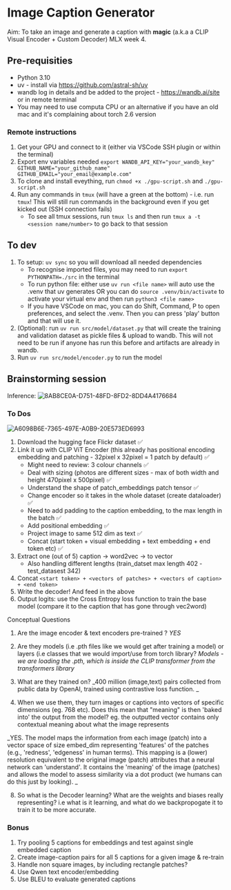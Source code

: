 # Image Caption Generator
Aim: To take an image and generate a caption with **magic** (a.k.a a CLIP Visual Encoder + Custom Decoder)
MLX week 4.

## Pre-requisities 
- Python 3.10
- uv - install via https://github.com/astral-sh/uv
- wandb log in details and be added to the project - https://wandb.ai/site or in remote terminal 
- You may need to use computa CPU or an alternative if you have an old mac and it's complaining about torch 2.6 version

### Remote instructions
1. Get your GPU and connect to it (either via VSCode SSH plugin or within the terminal)
2. Export env variables needed `export WANDB_API_KEY="your_wandb_key" GITHUB_NAME="your_github_name" GITHUB_EMAIL="your_email@example.com"`
3. To clone and install eveything, run `chmod +x ./gpu-script.sh` and `./gpu-script.sh`
4. Run any commands in `tmux` (will have a green at the bottom) - i.e. run `tmux`! This will still run commands in the background even if you get kicked out (SSH connection fails)
    - To see all tmux sessions, run `tmux ls` and then run `tmux a -t <session name/number>` to go back to that session

## To dev
1. To setup: `uv sync` so you will download all needed dependencies
    - To recognise imported files, you may need to run `export PYTHONPATH=./src` in the terminal
    - To run python file: either use `uv run <file name>` will auto use the .venv that uv generates OR you can do `source .venv/bin/activate` to activate your virtual env and then run `python3 <file name>`
    - If you have VSCode on mac, you can do Shift, Command, P to open preferences, and select the .venv. Then you can press 'play' button and that will use it.
2. (Optional): run `uv run src/model/dataset.py` that will create the training and validation dataset as pickle files & upload to wandb. This will not need to be run if anyone has run this before and artifacts are already in wandb.
3. Run `uv run src/model/encoder.py` to run the model

## Brainstorming session
Inference:
![8AB8CE0A-D751-48FD-8FD2-8DD4A4176684](https://github.com/user-attachments/assets/02822402-1b06-412a-aed6-67df45cd1a94)

### To Dos
![A6098B6E-7365-497E-A0B9-20E573ED6993](https://github.com/user-attachments/assets/7fa56d04-5c6c-4963-b960-1071c5cd63c2)

1. Download the hugging face Flickr dataset ✅
2. Link it up with CLIP ViT Encoder (this already has positional encoding embedding and patching - 32pixel x 32pixel = 1 patch by default) ✅
    - Might need to review: 3 colour channels ✅
    - Deal with sizing (photos are different sizes - max of both width and height 470pixel x 500pixel) ✅
    - Understand the shape of patch_embeddings patch tensor ✅
    - Change encoder so it takes in the whole dataset (create dataloader) ✅ 
    - Need to add padding to the caption embedding, to the max length in the batch ✅ 
    - Add positional embedding ✅ 
    - Project image to same 512 dim as text ✅ 
    - Concat (start token + visual embedding + text embedding + end token etc) ✅ 
3. Extract one (out of 5) caption -> word2vec -> to vector 
    - Also handling different lengths (train_datset max length 402 - test_datasest 342)
4. Concat `<start token> + <vectors of patches> + <vectors of caption> + <end token>`
5. Write the decoder! And feed in the above
6. Output logits: use the Cross Entropy loss function to train the base model (compare it to the caption that has gone through vec2word)


Conceptual Questions
1. Are the image encoder & text encoders pre-trained ?
_YES_
   
2. Are they models (i.e .pth files like we would get after training a model) or layers (i.e classes that we would import/use from torch library? 
_Models - we are loading the .pth, which is inside the CLIP transformer from the transformers library_

4. What are they trained on?
_400 million (image,text) pairs collected from public data by OpenAI, trained using contrastive loss function. _
   
6. When we use them, they turn images or captions into vectors of specific dimensions (eg. 768 etc). Does this mean that "meaning" is then 'baked into' the output from the model? eg. the outputted vector contains only contextual meaning about what the image represents

_YES. The model maps the information from each image (patch) into a vector space of size embed_dim representing 'features' of the patches (e.g., 'redness', 'edgeness' in human terms). This mapping is a (lower) resolution equivalent to the original image (patch) attributes that a neural network can 'understand'. It contains the 'meaning' of the image (patches) and allows the model to assess similarity via a dot product (we humans can do this just by looking). _

8. So what is the Decoder learning? What are the weights and biases really representing? i.e what is it learning, and what do we backpropogate it to train it to be more accurate.  

### Bonus 
1. Try pooling 5 captions for embeddings and test against single embedded caption
2. Create image-caption pairs for all 5 captions for a given image & re-train
3. Handle non square images, by including rectangle patches? 
4. Use Qwen text encoder/embedding 
5. Use BLEU to evaluate generated captions
